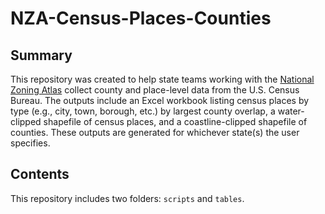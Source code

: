 # NZA-Census-Places-Counties

## Summary
This repository was created to help state teams working with the [National Zoning Atlas](https://www.zoningatlas.org/) collect county and place-level data from the U.S. Census Bureau. The outputs include an Excel workbook listing census places by type (e.g., city, town, borough, etc.) by largest county overlap, a water-clipped shapefile of census places, and a coastline-clipped shapefile of counties. These outputs are generated for whichever state(s) the user specifies.

## Contents
This repository includes two folders: `scripts` and `tables`.
